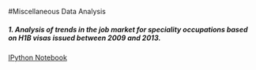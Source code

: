 #Miscellaneous Data Analysis


##### 1. Analysis of trends in the job market for speciality occupations based on H1B visas issued between 2009 and 2013.
[IPython Notebook](http://nbviewer.ipython.org/github/pzawadzk/Data-Analysis-Miscellaneous/blob/master/Analysis_Job_Trends_H1B/Job_trends.ipynb)

